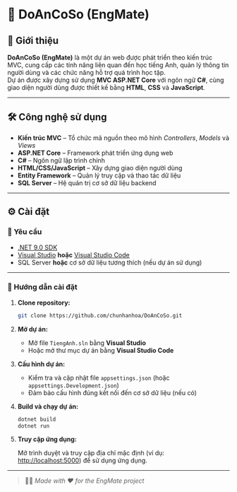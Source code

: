 # 📘 DoAnCoSo (EngMate)

## 📝 Giới thiệu

**DoAnCoSo (EngMate)** là một dự án web được phát triển theo kiến trúc MVC, cung cấp các tính năng liên quan đến học tiếng Anh, quản lý thông tin người dùng và các chức năng hỗ trợ quá trình học tập.  
Dự án được xây dựng sử dụng **MVC ASP.NET Core** với ngôn ngữ **C#**, cùng giao diện người dùng được thiết kế bằng **HTML**, **CSS** và **JavaScript**.

---

## 🛠️ Công nghệ sử dụng

- **Kiến trúc MVC** – Tổ chức mã nguồn theo mô hình *Controllers*, *Models* và *Views*  
- **ASP.NET Core** – Framework phát triển ứng dụng web  
- **C#** – Ngôn ngữ lập trình chính  
- **HTML/CSS/JavaScript** – Xây dựng giao diện người dùng  
- **Entity Framework** – Quản lý truy cập và thao tác dữ liệu  
- **SQL Server** – Hệ quản trị cơ sở dữ liệu backend  

---

## ⚙️ Cài đặt

### 📌 Yêu cầu

- [.NET 9.0 SDK](https://dotnet.microsoft.com/en-us/download/dotnet/9.0)  
- [Visual Studio](https://visualstudio.microsoft.com/) **hoặc** [Visual Studio Code](https://code.visualstudio.com/)  
- SQL Server **hoặc** cơ sở dữ liệu tương thích (nếu dự án sử dụng)

---

### 🚀 Hướng dẫn cài đặt

1. **Clone repository:**

    ```bash
    git clone https://github.com/chunhanhoa/DoAnCoSo.git
    ```

2. **Mở dự án:**

    - Mở file `TiengAnh.sln` bằng **Visual Studio**  
    - Hoặc mở thư mục dự án bằng **Visual Studio Code**

3. **Cấu hình dự án:**

    - Kiểm tra và cập nhật file `appsettings.json` (hoặc `appsettings.Development.json`)  
    - Đảm bảo cấu hình đúng kết nối đến cơ sở dữ liệu (nếu có)

4. **Build và chạy dự án:**

    ```bash
    dotnet build
    dotnet run
    ```

5. **Truy cập ứng dụng:**

    Mở trình duyệt và truy cập địa chỉ mặc định (ví dụ:  
    [http://localhost:5000](http://localhost:5000)) để sử dụng ứng dụng.

---

> 👨‍💻 *Made with ❤️ for the EngMate project*
